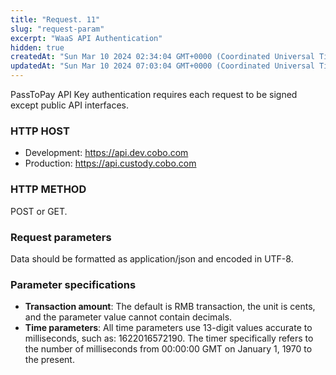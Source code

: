 ```yaml
---
title: "Request. 11"
slug: "request-param"
excerpt: "WaaS API Authentication"
hidden: true
createdAt: "Sun Mar 10 2024 02:34:04 GMT+0000 (Coordinated Universal Time)"
updatedAt: "Sun Mar 10 2024 07:03:04 GMT+0000 (Coordinated Universal Time)"
---
```

PassToPay API Key authentication requires each request to be signed except public API interfaces.

### HTTP HOST

- Development: <https://api.dev.cobo.com>
- Production: <https://api.custody.cobo.com>

### HTTP METHOD

POST or GET.

### Request parameters

Data should be formatted as application/json and encoded in UTF-8.

### Parameter specifications

- **Transaction amount**: The default is RMB transaction, the unit is cents, and the parameter value cannot contain decimals.
- **Time parameters**: All time parameters use 13-digit values ​​accurate to milliseconds, such as: 1622016572190. The timer specifically refers to the number of milliseconds from 00:00:00 GMT on January 1, 1970 to the present.
